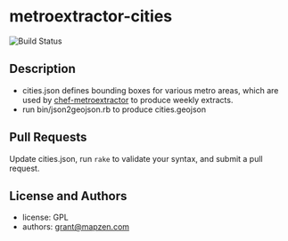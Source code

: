 metroextractor-cities
=====================
![Build Status](https://circleci.com/gh/mapzen/metroextractor-cities.png?circle-token=83dc13d4097b378ad6ba101b226118fda9e03844)

Description
-----------
- cities.json defines bounding boxes for various metro areas, which are used by [chef-metroextractor](https://github.com/mapzen/chef-metroextractor)
to produce weekly extracts.
- run bin/json2geojson.rb to produce cities.geojson

Pull Requests
-------------
Update cities.json, run `rake` to validate your syntax, and submit a pull request.

License and Authors
-------------------
* license: GPL
* authors: grant@mapzen.com
